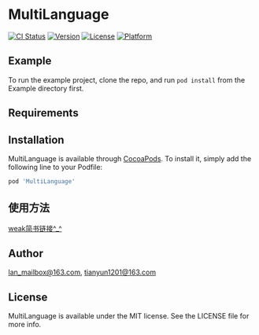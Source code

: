 # MultiLanguage

[![CI Status](https://img.shields.io/travis/lan_mailbox@163.com/MultiLanguage.svg?style=flat)](https://travis-ci.org/lan_mailbox@163.com/MultiLanguage)
[![Version](https://img.shields.io/cocoapods/v/MultiLanguage.svg?style=flat)](https://cocoapods.org/pods/MultiLanguage)
[![License](https://img.shields.io/cocoapods/l/MultiLanguage.svg?style=flat)](https://cocoapods.org/pods/MultiLanguage)
[![Platform](https://img.shields.io/cocoapods/p/MultiLanguage.svg?style=flat)](https://cocoapods.org/pods/MultiLanguage)

## Example

To run the example project, clone the repo, and run `pod install` from the Example directory first.

## Requirements

## Installation

MultiLanguage is available through [CocoaPods](https://cocoapods.org). To install
it, simply add the following line to your Podfile:

```ruby
pod 'MultiLanguage'
```
## 使用方法
[weak简书链接^_^](https://www.jianshu.com/p/fe06293333b7)
## Author

lan_mailbox@163.com, tianyun1201@163.com

## License

MultiLanguage is available under the MIT license. See the LICENSE file for more info.
